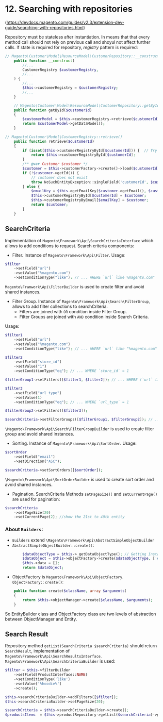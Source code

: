 # 12. Searching with repositories 
(https://devdocs.magento.com/guides/v2.3/extension-dev-guide/searching-with-repositories.html)

Repository must be stateless after instantiation. In means that that every method call should not rely on previous call and shoyul not affect further calls. If state is required for repository, *registry* pattern is required:

```php
// Magento\Customer\Model\ResourceModel\CustomerRepository::__construct() fragment
    public function __construct(
        //...
        CustomerRegistry $customerRegistry,
        //...
    ) {
    	//...
        $this->customerRegistry = $customerRegistry;
        //...
    }

    // Magento\Customer\Model\ResourceModel\CustomerRepository::getById()
    public function getById($customerId)
    {
        $customerModel = $this->customerRegistry->retrieve($customerId);
        return $customerModel->getDataModel();
    }
```

```php
// Magento\Customer\Model\CustomerRegistry::retrieve()
    public function retrieve($customerId)
    {
        if (isset($this->customerRegistryById[$customerId])) {	// Try lo find registred customer by Id
            return $this->customerRegistryById[$customerId];
        }
        /** @var Customer $customer */
        $customer = $this->customerFactory->create()->load($customerId);	// Get customer using customer factory model
        if (!$customer->getId()) {
            // customer does not exist
            throw NoSuchEntityException::singleField('customerId', $customerId);
        } else {
            $emailKey = $this->getEmailKey($customer->getEmail(), $customer->getWebsiteId()); // Register customer
            $this->customerRegistryById[$customerId] = $customer;
            $this->customerRegistryByEmail[$emailKey] = $customer;
            return $customer;
        }
    }
```

## SearchCriteria

Implementation of `Magento\Framework\Api\SearchCriteriaInterface` which allows to add conditions to request. Search criteria components:
- Filter. Instance of `Magento\Framework\Api\Filter`. Usage:
```php
$filter
    ->setField("url")
    ->setValue("%magento.com")
    ->setConditionType("like");	// ... WHERE `url` like %magento.com"
```

`Magento\Framwork\Api\FilterBuilder` is used to create filter and avoid shared instances.

- Filter Group. Instance of `Magento\Framework\Api\Search\FilterGroup`, allows to add filter collections to searchCriteria.
  - Filters are joined with `OR` condition inside Filter Group.
  - Filter Groups are joined with `AND` condition inside Search Criteria.

Usage:
```php
$filter1
    ->setField("url")
    ->setValue("%magento.com")
    ->setConditionType("like"); // ... WHERE `url` like "%magento.com"

$filter2
    ->setField("store_id")
    ->setValue("1")
    ->setConditionType("eq"); // ... WHERE `store_id` = 1

$filterGroup1->setFilters([$filter1, $filter2]); // ... WHERE (`url` like "%magento.com" OR `store_id` = 1)

$filter3
    ->setField("url_type")
    ->setValue(1)
    ->setConditionType("eq"); // ... WHERE `url_type` = 1 

$filterGroup2->setFilters([$filter3]);

$searchCriteria->setFilterGroups([$filterGroup1, $filterGroup2]); // ...WHERE (`url` like "%magento.com" OR `store_id` = 1) AND (`url_type` = 1)
```

`\Magento\Framework\Api\Search\FilterGroupBuilder` is used to create filter group and avoid shared instances.


- Sorting. Instance of `Magento\Framework\Api\SortOrder`. Usage:
```php
$sortOrder
    ->setField("email")
    ->setDirection("ASC");

$searchCriteria->setSortOrders([$sortOrder]);
```

`\Magento\Framework\Api\SortOrderBuilder` is used to create sort order and avoid shared instances.

- Pagination. SearchCriteria Methods `setPageSize()` and `setCurrentPage()` are used for pagination:
```php
$searchCriteria
    ->setPageSize(20)
    ->setCurrentPage(2); //show the 21st to 40th entity
```

### About `Builders`:
- `Builders` extend `\Magento\Framework\Api\AbstractSimpleObjectBuilder`
- `AbstractSimpleObjectBuilder::create()`:
```php
        $dataObjectType = $this->_getDataObjectType(); // Getting Instance class
        $dataObject = $this->objectFactory->create($dataObjectType, ['data' => $this->data]);
        $this->data = [];
        return $dataObject;
```
- ObjectFactory is `Magento\Framework\Api\ObjectFactory`. `ObjectFactory::create()`:
```php
    public function create($className, array $arguments)
    {
        return $this->objectManager->create($className, $arguments);
    }
```

So EntityBuilder class and ObjectFactory class are two levels of abstraction between ObjectManager and Entity.

## Search Result

Repository method `getList(SearchCriteria $searchCriteria)` should return `SearchResult`, implementation of `Magento\Framework\Api\SearchResultsInterface`. `Magento\Framework\Api\SearchCriteriaBuilder` is used:

```php
$filter = $this->filterBuilder
    ->setField(ProductInterface::NAME)
    ->setConditionType('like')
    ->setValue('%hoodie%')
    ->create();

$this->searchCriteriaBuilder->addFilters([$filter]);
$this->searchCriteriaBuilder->setPageSize(20);

$searchCriteria = $this->searchCriteriaBuilder->create();
$productsItems  = $this->productRepository->getList($searchCriteria)->getItems();
```
